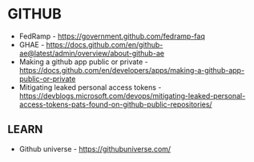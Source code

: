 # GITHUB

* FedRamp - https://government.github.com/fedramp-faq
* GHAE - https://docs.github.com/en/github-ae@latest/admin/overview/about-github-ae
* Making a github app public or private - https://docs.github.com/en/developers/apps/making-a-github-app-public-or-private
* Mitigating leaked personal access tokens - https://devblogs.microsoft.com/devops/mitigating-leaked-personal-access-tokens-pats-found-on-github-public-repositories/

## LEARN

* Github universe - https://githubuniverse.com/
